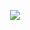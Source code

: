 <p align="center">
  <img src="https://static1.cbrimages.com/wordpress/wp-content/uploads/2022/08/Steel-Ball-Run-Volume-17-Has-An-Iconic-Cover.jpg?q=70&fit=crop&w=1140&h=&dpr=1" />
</p>
